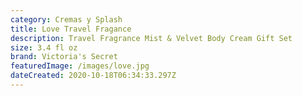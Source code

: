 ```yaml
---
category: Cremas y Splash
title: Love Travel Fragance
description: Travel Fragrance Mist & Velvet Body Cream Gift Set
size: 3.4 fl oz
brand: Victoria's Secret
featuredImage: /images/love.jpg
dateCreated: 2020-10-18T06:34:33.297Z
---
```

